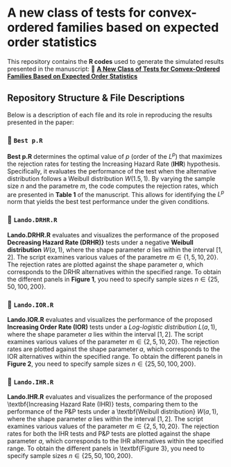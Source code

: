 # A new class of tests for convex-ordered families based on expected order statistics

This repository contains the **R codes** used to generate the simulated results presented in the manuscript: 📄 **[A New Class of Tests for Convex-Ordered Families Based on Expected Order Statistics](https://arxiv.org/html/2501.14075v1)**  

## Repository Structure & File Descriptions  

Below is a description of each file and its role in reproducing the results presented in the paper:  

### 📂 `Best p.R`  
**Best p.R** determines the optimal value of $p$ (order of the $L^p$) that maximizes the rejection rates for testing the Increasing Hazard Rate (**IHR**) hypothesis. Specifically, it evaluates the performance of the test when the alternative distribution follows a Weibull distribution $W(1.5, 1)$. By varying the sample size $n$ and the parametre $m$, the code computes the rejection rates, which are presented in **Table 1** of the manuscript. This allows for identifying the $L^p$ norm that yields the best test performance under the given conditions.

### 📂 `Lando.DRHR.R`  
**Lando.DRHR.R** evaluates and visualizes the performance of the proposed **Decreasing Hazard Rate (DRHR)}** tests under a negative **Weibull distribution** $W(a, 1)$, where the shape parameter $a$ lies within the interval $[1, 2]$. The script examines various values of the parametre $m \in \{1, 5, 10, 20\}$. The rejection rates are plotted against the shape parameter $a$, which corresponds to the DRHR alternatives within the specified range. To obtain the different panels in **Figure 1**, you need to specify sample sizes $n \in \{25, 50, 100, 200\}$.

### 📂 `Lando.IOR.R`  
**Lando.IOR.R** evaluates and visualizes the performance of the proposed **Increasing Order Rate (IOR)** tests under a *Log-logistic distribution* $L(a, 1)$, where the shape parameter $a$ lies within the interval $[1, 2]$. The script examines various values of the parameter $m \in \{2, 5, 10, 20\}$. The rejection rates are plotted against the shape parameter $a$, which corresponds to the IOR alternatives within the specified range. To obtain the different panels in **Figure 2**, you need to specify sample sizes $n \in \{25, 50, 100, 200\}$.


### 📂 `Lando.IHR.R`  
**Lando.IHR.R** evaluates and visualizes the performance of the proposed \textbf{Increasing Hazard Rate (IHR)} tests, comparing them to the performance of the P&P tests under a \textbf{Weibull distribution} $W(a, 1)$, where the shape parameter $a$ lies within the interval $[1, 2]$. The script examines various values of the parameter $m \in \{2, 5, 10, 20\}$. The rejection rates for both the IHR tests and P&P tests are plotted against the shape parameter $a$, which corresponds to the IHR alternatives within the specified range. To obtain the different panels in \textbf{Figure 3}, you need to specify sample sizes $n \in \{25, 50, 100, 200\}$.

